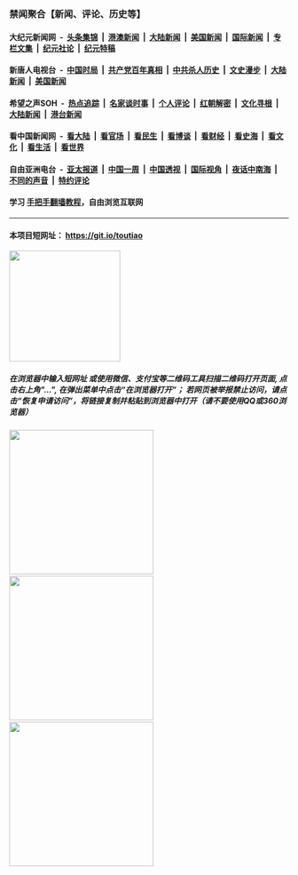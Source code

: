 ### 禁闻聚合【新闻、评论、历史等】

#### 大纪元新闻网 &nbsp;-&nbsp; [头条集锦](indexes/E头条集锦.md?t=03051004) &nbsp;|&nbsp; [港澳新闻](indexes/E港澳新闻.md?t=03051004)  &nbsp;|&nbsp; [大陆新闻](indexes/E大陆新闻.md?t=03051004) &nbsp;|&nbsp; [美国新闻](indexes/E美国新闻.md?t=03051004) &nbsp;|&nbsp; [国际新闻](indexes/E国际新闻.md?t=03051004) &nbsp;|&nbsp; [专栏文集](indexes/E专栏文集.md?t=03051004) &nbsp;|&nbsp; [纪元社论](indexes/E纪元社论.md?t=03051004) &nbsp;|&nbsp; [纪元特稿](indexes/E纪元特稿.md?t=03051004) 

#### 新唐人电视台 &nbsp;-&nbsp; [中国时局](indexes/N中国时局.md?t=03051004) &nbsp;|&nbsp; [共产党百年真相](indexes/N共产党百年真相.md?t=03051004) &nbsp;|&nbsp; [中共杀人历史](indexes/N中共杀人历史.md?t=03051004) &nbsp;|&nbsp; [文史漫步](indexes/N文史漫步.md?t=03051004) &nbsp;|&nbsp; [大陆新闻](indexes/N大陆新闻.md?t=03051004) &nbsp;|&nbsp; [美国新闻](indexes/N美国新闻.md?t=03051004)

#### 希望之声SOH &nbsp;-&nbsp; [热点追踪](indexes/H热点追踪.md?t=03051004) &nbsp;|&nbsp; [名家谈时事](indexes/H名家谈时事.md?t=03051004) &nbsp;|&nbsp; [个人评论](indexes/H个人评论.md?t=03051004)  &nbsp;|&nbsp; [红朝解密](indexes/H红朝解密.md?t=03051004) &nbsp;|&nbsp; [文化寻根](indexes/H文化寻根.md?t=03051004) &nbsp;|&nbsp; [大陆新闻](indexes/H大陆新闻.md?t=03051004) &nbsp;|&nbsp; [港台新闻](indexes/H港台新闻.md?t=03051004)

#### 看中国新闻网 &nbsp;-&nbsp; [看大陆](indexes/S看大陆.md?t=03051004) &nbsp;|&nbsp; [看官场](indexes/S看官场.md?t=03051004) &nbsp;|&nbsp; [看民生](indexes/S看民生.md?t=03051004)  &nbsp;|&nbsp; [看博谈](indexes/S看博谈.md?t=03051004) &nbsp;|&nbsp; [看财经](indexes/S看财经.md?t=03051004) &nbsp;|&nbsp; [看史海](indexes/S看史海.md?t=03051004) &nbsp;|&nbsp; [看文化](indexes/S看文化.md?t=03051004) &nbsp;|&nbsp; [看生活](indexes/S看生活.md?t=03051004) &nbsp;|&nbsp; [看世界](indexes/S看世界.md?t=03051004)

#### 自由亚洲电台 &nbsp;-&nbsp; [亚太报道](indexes/R亚太报道.md?t=03051004) &nbsp;|&nbsp; [中国一周](indexes/R中国一周.md?t=03051004) &nbsp;|&nbsp; [中国透视](indexes/R中国透视.md?t=03051004)  &nbsp;|&nbsp; [国际视角](indexes/R国际视角.md?t=03051004) &nbsp;|&nbsp; [夜话中南海](indexes/R夜话中南海.md?t=03051004) &nbsp;|&nbsp; [不同的声音](indexes/R不同的声音.md?t=03051004) &nbsp;|&nbsp; [特约评论](indexes/R特约评论.md?t=03051004)

#### 学习 [手把手翻墙教程](https://github.com/gfw-breaker/guides/wiki)，自由浏览互联网

----

#### 本项目短网址： https://git.io/toutiao
<img src="https://raw.githubusercontent.com/gfw-breaker/banned-news/master/scripts/img/qr.png" width="200px"/>  

##### 在浏览器中输入短网址 或使用微信、支付宝等二维码工具扫描二维码打开页面, 点击右上角"...", 在弹出菜单中点击“在浏览器打开”； 若网页被举报禁止访问，请点击“恢复申请访问”，将链接复制并粘贴到浏览器中打开（请不要使用QQ或360浏览器）

<img src="https://raw.githubusercontent.com/gfw-breaker/banned-news/master/scripts/img/1.png" width="260px"/> &nbsp; <img src="https://raw.githubusercontent.com/gfw-breaker/banned-news/master/scripts/img/2.png" width="260px"/> &nbsp; <img src="https://raw.githubusercontent.com/gfw-breaker/banned-news/master/scripts/img/3.png" width="260px"/>
